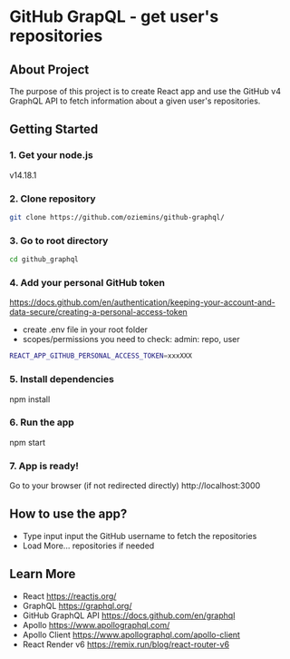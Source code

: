 # GitHub GrapQL - get user's repositories

## About Project

The purpose of this project is to create React app and use the GitHub v4 GraphQL API to fetch information about a given user's repositories.

## Getting Started

### 1. Get your node.js

v14.18.1

### 2. Clone repository

```sh
git clone https://github.com/oziemins/github-graphql/
```

### 3. Go to root directory
```sh
cd github_graphql
```
### 4. Add your personal GitHub token
https://docs.github.com/en/authentication/keeping-your-account-and-data-secure/creating-a-personal-access-token

- create .env file in your root folder
- scopes/permissions you need to check: admin: repo, user

```sh
REACT_APP_GITHUB_PERSONAL_ACCESS_TOKEN=xxxXXX
```

### 5. Install dependencies

npm install

### 6. Run the app

npm start

### 7. App is ready!
Go to your browser (if not redirected directly) http://localhost:3000

## How to use the app?
- Type input input the GitHub username to fetch the repositories
- Load More... repositories if needed

## Learn More

 - React https://reactjs.org/
 - GraphQL https://graphql.org/
 - GitHub GraphQL API https://docs.github.com/en/graphql
 - Apollo https://www.apollographql.com/
 - Apollo Client https://www.apollographql.com/apollo-client
 - React Render v6 https://remix.run/blog/react-router-v6